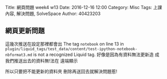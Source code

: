 Title: 網頁問題 week4 w13
Date: 2016-12-16 12:00
Category: Misc
Tags: 上課內容, 解決問題, SolveSpace
Author: 40423203

<h2>網頁更新問題</h2>

這幾次推送在設定那裡都會出
The tag `notebook` on line 13 in `plugin/liquid_tags/test_data/content/test-ipython-notebook-nbformat3.md` is not a recognized Liquid tag. 
好像是因為有資料無法更新造
成我們推送出去的資料無!法在
遠端顯示

所以只要把不能更新的資料夾
刪除再送回去就解決問題惹!
